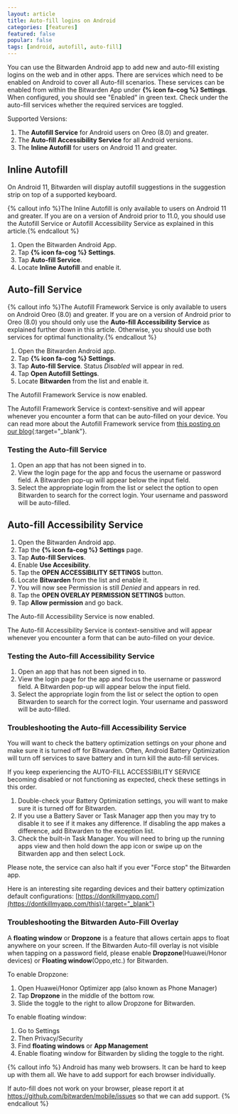```yaml
---
layout: article
title: Auto-fill logins on Android
categories: [features]
featured: false
popular: false
tags: [android, autofill, auto-fill]
---
```


You can use the Bitwarden Android app to add new and auto-fill existing logins on the web and in other apps. There are services which need to be enabled on Android to cover all Auto-fill scenarios. These services can be enabled from within the Bitwarden App under **{% icon fa-cog %} Settings**. When configured, you should see "Enabled" in green text. Check under the auto-fill services whether the required services are toggled.

Supported Versions:
1. The **Autofill Service** for Android users on Oreo (8.0) and greater.
2. The **Auto-fill Accessibility Service** for all Android versions.
3. The **Inline Autofill** for users on Android 11 and greater.

## Inline Autofill
On Android 11, Bitwarden will display autofill suggestions in the suggestion strip on top of a supported keyboard.


{% callout info %}The Inline Autofill is only available to users on Android 11 and greater. If you are on a version of Android prior to 11.0, you should use the Autofill Service or Autofill Accessibility Service as explained in this article.{% endcallout %}

1. Open the Bitwarden Android App.
2. Tap **{% icon fa-cog %} Settings**.
3. Tap **Auto-fill Service**.
4. Locate **Inline Autofill** and enable it.

## Auto-fill Service

{% callout info %}The Autofill Framework Service is only available to users on Android Oreo (8.0) and greater. If you are on a version of  Android prior to Oreo (8.0) you should only use the **Auto-fill Accessibility Service** as explained further down in this article. Otherwise, you should use both services for optimal functionality.{% endcallout %}

1. Open the Bitwarden Android app.
2. Tap **{% icon fa-cog %} Settings**.
3. Tap **Auto-fill Service**. Status *Disabled* will appear in red.
4. Tap **Open Autofill Settings**.
5. Locate **Bitwarden** from the list and enable it.

The Autofill Framework Service is now enabled.

The Autofill Framework Service is context-sensitive and will appear whenever you encounter a form that can be auto-filled on your device. You can read more about the Autofill Framework service from [this posting on our blog](https://bitwarden.com/blog/post/the-oreo-autofill-framework){:target="_blank"}.

### Testing the Auto-fill Service

1. Open an app that has not been signed in to.
2. View the login page for the app and focus the username or password field. A Bitwarden pop-up will appear below the input field.
3. Select the appropriate login from the list or select the option to open Bitwarden to search for the correct login. Your username and password will be auto-filled.

## Auto-fill Accessibility Service

1. Open the Bitwarden Android app.
2. Tap the **{% icon fa-cog %} Settings** page.
3. Tap **Auto-fill Services**.
4. Enable **Use Accesibility**.
4. Tap the **OPEN ACCESSIBILITY SETTINGS** button.
5. Locate **Bitwarden** from the list and enable it.
6. You will now see Permission is still *Denied* and appears in red.
7. Tap the **OPEN OVERLAY PERMISSION SETTINGS** button.
8. Tap **Allow permission** and go back.

The Auto-fill Accessibility Service is now enabled.

The Auto-fill Accessibility Service is context-sensitive and will appear whenever you encounter a form that can be auto-filled on your device.

### Testing the Auto-fill Accessibility Service

1. Open an app that has not been signed in to.
2. View the login page for the app and focus the username or password field. A Bitwarden pop-up will appear below the input field.
3. Select the appropriate login from the list or select the option to open Bitwarden to search for the correct login. Your username and password will be auto-filled.

### Troubleshooting the Auto-fill Accessibility Service

You will want to check the battery optimization settings on your phone and make sure it is turned off for Bitwarden. Often, Android Battery Optimization will turn off services to save battery and in turn kill the auto-fill services.

If you keep experiencing the AUTO-FILL ACCESSIBILITY SERVICE becoming disabled or not functioning as expected, check these settings in this order.
1. Double-check your Battery Optimization settings, you will want to make sure it is turned off for Bitwarden.
2. If you use a Battery Saver or Task Manager app then you may try to disable it to see if it makes any difference. If disabling the app makes a difference, add Bitwarden to the exception list.
3. Check the built-in Task Manager. You will need to bring up the running apps view and then hold down the app icon or swipe up on the Bitwarden app and then select Lock.

Please note, the service can also halt if you ever "Force stop" the Bitwarden app.

Here is an interesting site regarding devices and their battery optimization default configurations:
[https://dontkillmyapp.com/](https://dontkillmyapp.com/this){:target="_blank"}

### Troubleshooting the Bitwarden Auto-Fill Overlay

A **floating window** or **Dropzone** is a feature that allows certain apps to float anywhere on your screen. If the Bitwarden Auto-fill overlay is not visible when tapping on a password field, please enable **Dropzone**(Huawei/Honor devices) or **Floating window**(Oppo,etc.) for Bitwarden.

To enable Dropzone:

1. Open Huawei/Honor Optimizer app (also known as Phone Manager)
2. Tap **Dropzone** in the middle of the bottom row.
3. Slide the toggle to the right to allow Dropzone for Bitwarden.

To enable floating window:

1. Go to Settings
2. Then Privacy/Security
3. Find **floating windows** or **App Management**
4. Enable floating window for Bitwarden by sliding the toggle to the right.

{% callout info %}
Android has many web browsers. It can be hard to keep up with them all. We have to add support for each browser individually.

If auto-fill does not work on your browser, please report it at <https://github.com/bitwarden/mobile/issues> so that we can add support.
{% endcallout %}

